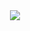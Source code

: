 <center><img src="https://capsule-render.vercel.app/api?type=waving&color=gradient&height=400&section=header&text=BedsRoom&fontSize=150&fontAlignY=35&animation=twinkling&fontColor=gradient" /></center>
